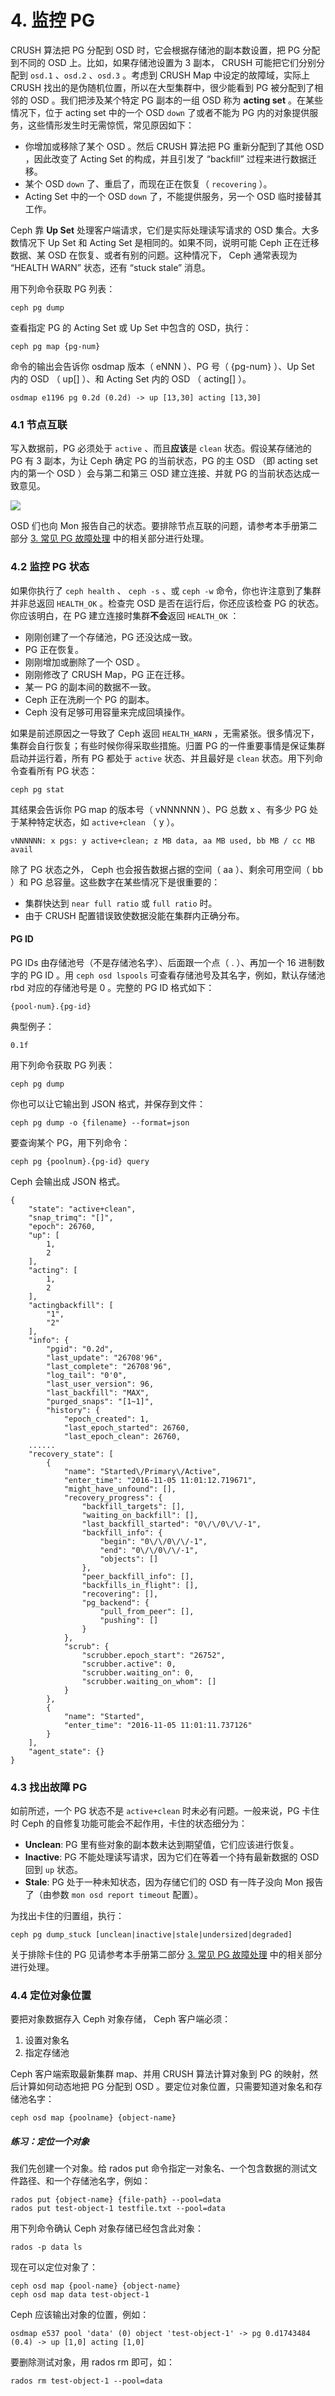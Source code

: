 # 4. 监控 PG

CRUSH 算法把 PG 分配到 OSD 时，它会根据存储池的副本数设置，把 PG 分配到不同的 OSD 上。比如，如果存储池设置为 3 副本， CRUSH 可能把它们分别分配到 `osd.1` 、`osd.2` 、`osd.3` 。考虑到 CRUSH Map 中设定的故障域，实际上 CRUSH 找出的是伪随机位置，所以在大型集群中，很少能看到 PG 被分配到了相邻的 OSD 。我们把涉及某个特定 PG 副本的一组 OSD 称为 **acting set** 。在某些情况下，位于 acting set 中的一个 OSD `down` 了或者不能为 PG 内的对象提供服务，这些情形发生时无需惊慌，常见原因如下：

- 你增加或移除了某个 OSD 。然后 CRUSH 算法把 PG 重新分配到了其他 OSD ，因此改变了 Acting Set 的构成，并且引发了 “backfill” 过程来进行数据迁移。
- 某个 OSD `down` 了、重启了，而现在正在恢复（ `recovering` ）。
- Acting Set 中的一个 OSD `down` 了，不能提供服务，另一个 OSD 临时接替其工作。

Ceph 靠 **Up Set** 处理客户端请求，它们是实际处理读写请求的 OSD 集合。大多数情况下 Up Set 和 Acting Set 是相同的。如果不同，说明可能 Ceph 正在迁移数据、某 OSD 在恢复、或者有别的问题。这种情况下， Ceph 通常表现为 “HEALTH WARN” 状态，还有 “stuck stale” 消息。

用下列命令获取 PG 列表：

    ceph pg dump

查看指定 PG 的 Acting Set 或 Up Set 中包含的 OSD，执行：

    ceph pg map {pg-num}

命令的输出会告诉你 osdmap 版本（ eNNN ）、PG 号（ {pg-num} ）、Up Set 内的 OSD （ up[] ）、和 Acting Set 内的 OSD （ acting[] ）。

	osdmap e1196 pg 0.2d (0.2d) -> up [13,30] acting [13,30]

### 4.1 节点互联

写入数据前，PG 必须处于 `active` 、而且**应该**是 `clean` 状态。假设某存储池的 PG 有 3 副本，为让 Ceph 确定 PG 的当前状态，PG 的主 OSD （即 acting set 内的第一个 OSD ）会与第二和第三 OSD 建立连接、并就 PG 的当前状态达成一致意见。

![](http://i.imgur.com/2uOjQIu.png)

OSD 们也向 Mon 报告自己的状态。要排除节点互联的问题，请参考本手册第二部分 [3. 常见 PG 故障处理](../Troubleshooting/troubleshooting_pg.md) 中的相关部分进行处理。

### 4.2 监控 PG 状态
如果你执行了 `ceph health` 、 `ceph -s` 、或 `ceph -w` 命令，你也许注意到了集群并非总返回 `HEALTH_OK` 。检查完 OSD 是否在运行后，你还应该检查 PG 的状态。你应该明白，在 PG 建立连接时集群**不会**返回 `HEALTH_OK` ：

- 刚刚创建了一个存储池，PG 还没达成一致。
- PG 正在恢复。
- 刚刚增加或删除了一个 OSD 。
- 刚刚修改了 CRUSH Map，PG 正在迁移。
- 某一 PG 的副本间的数据不一致。
- Ceph 正在洗刷一个 PG 的副本。
- Ceph 没有足够可用容量来完成回填操作。

如果是前述原因之一导致了 Ceph 返回 `HEALTH_WARN` ，无需紧张。很多情况下，集群会自行恢复；有些时候你得采取些措施。归置 PG 的一件重要事情是保证集群启动并运行着，所有 PG 都处于 `active` 状态、并且最好是 `clean` 状态。用下列命令查看所有 PG 状态：

    ceph pg stat

其结果会告诉你 PG map 的版本号（ vNNNNNN ）、PG 总数 x 、有多少 PG 处于某种特定状态，如 `active+clean` （ y ）。

    vNNNNNN: x pgs: y active+clean; z MB data, aa MB used, bb MB / cc MB avail

除了 PG 状态之外， Ceph 也会报告数据占据的空间（ aa ）、剩余可用空间（ bb ）和 PG 总容量。这些数字在某些情况下是很重要的：

- 集群快达到 `near full ratio` 或 `full ratio` 时。
- 由于 CRUSH 配置错误致使数据没能在集群内正确分布。

#### PG ID
PG IDs 由存储池号（不是存储池名字）、后面跟一个点（ . ）、再加一个 16 进制数字的 PG ID 。用 `ceph osd lspools` 可查看存储池号及其名字，例如，默认存储池 rbd 对应的存储池号是 0 。完整的 PG ID 格式如下：

    {pool-num}.{pg-id}

典型例子：

    0.1f

用下列命令获取 PG 列表：

    ceph pg dump

你也可以让它输出到 JSON 格式，并保存到文件：

    ceph pg dump -o {filename} --format=json

要查询某个 PG，用下列命令：

    ceph pg {poolnum}.{pg-id} query

Ceph 会输出成 JSON 格式。

	{
    	"state": "active+clean",
    	"snap_trimq": "[]",
    	"epoch": 26760,
    	"up": [
        	1,
        	2
    	],
    	"acting": [
        	1,
        	2
    	],
    	"actingbackfill": [
        	"1",
        	"2"
    	],
    	"info": {
        	"pgid": "0.2d",
        	"last_update": "26708'96",
        	"last_complete": "26708'96",
        	"log_tail": "0'0",
        	"last_user_version": 96,
        	"last_backfill": "MAX",
        	"purged_snaps": "[1~1]",
        	"history": {
            	"epoch_created": 1,
            	"last_epoch_started": 26760,
            	"last_epoch_clean": 26760,
        ......
	    "recovery_state": [
	        {
	            "name": "Started\/Primary\/Active",
	            "enter_time": "2016-11-05 11:01:12.719671",
	            "might_have_unfound": [],
	            "recovery_progress": {
	                "backfill_targets": [],
	                "waiting_on_backfill": [],
	                "last_backfill_started": "0\/\/0\/\/-1",
	                "backfill_info": {
	                    "begin": "0\/\/0\/\/-1",
	                    "end": "0\/\/0\/\/-1",
	                    "objects": []
	                },
	                "peer_backfill_info": [],
	                "backfills_in_flight": [],
	                "recovering": [],
	                "pg_backend": {
	                    "pull_from_peer": [],
	                    "pushing": []
	                }
	            },
	            "scrub": {
	                "scrubber.epoch_start": "26752",
	                "scrubber.active": 0,
	                "scrubber.waiting_on": 0,
	                "scrubber.waiting_on_whom": []
	            }
	        },
	        {
	            "name": "Started",
	            "enter_time": "2016-11-05 11:01:11.737126"
	        }
	    ],
	    "agent_state": {}
	}

### 4.3 找出故障 PG

如前所述，一个 PG 状态不是 `active+clean` 时未必有问题。一般来说，PG 卡住时 Ceph 的自修复功能可能会不起作用，卡住的状态细分为：

- **Unclean**: PG 里有些对象的副本数未达到期望值，它们应该进行恢复。
- **Inactive**: PG 不能处理读写请求，因为它们在等着一个持有最新数据的 OSD 回到 `up` 状态。
- **Stale**: PG 处于一种未知状态，因为存储它们的 OSD 有一阵子没向 Mon 报告了（由参数 `mon osd report timeout` 配置）。

为找出卡住的归置组，执行：

    ceph pg dump_stuck [unclean|inactive|stale|undersized|degraded]

关于排除卡住的 PG 见请参考本手册第二部分 [3. 常见 PG 故障处理](../Troubleshooting/troubleshooting_pg.md) 中的相关部分进行处理。

### 4.4 定位对象位置

要把对象数据存入 Ceph 对象存储， Ceph 客户端必须：

1. 设置对象名
2. 指定存储池

Ceph 客户端索取最新集群 map、并用 CRUSH 算法计算对象到 PG 的映射，然后计算如何动态地把 PG 分配到 OSD 。要定位对象位置，只需要知道对象名和存储池名字：

    ceph osd map {poolname} {object-name}

##### 练习：定位一个对象

我们先创建一个对象。给 rados put 命令指定一对象名、一个包含数据的测试文件路径、和一个存储池名字，例如：

    rados put {object-name} {file-path} --pool=data
    rados put test-object-1 testfile.txt --pool=data

用下列命令确认 Ceph 对象存储已经包含此对象：

    rados -p data ls

现在可以定位对象了：

    ceph osd map {pool-name} {object-name}
    ceph osd map data test-object-1

Ceph 应该输出对象的位置，例如：

    osdmap e537 pool 'data' (0) object 'test-object-1' -> pg 0.d1743484 (0.4) -> up [1,0] acting [1,0]

要删除测试对象，用 rados rm 即可，如：

    rados rm test-object-1 --pool=data